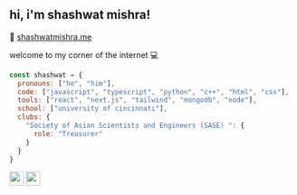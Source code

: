 <h2> hi, i'm shashwat mishra!</h2>


 :love_letter: [shashwatmishra.me](http://shashwatmishra.me/)

welcome to my corner of the internet :computer:

```javascript
const shashwat = {
  pronouns: ["he", "him"],
  code: ["javascript", "typescript", "python", "c++", "html", "css"],
  tools: ["react", "next.js", "tailwind", "mongodb", "node"],
  school: ["university of cincinnati"],
  clubs: {
    "Society of Asian Scientists and Engineers (SASE) ": {
      role: "Treasurer"
    }
  }
}

```


<p><a href="https://twitter.com/sasquatchpog" target = "_blank"><img src="https://img.shields.io/badge/twitter-%231DA1F2.svg?&style=for-the-badge&logo=twitter&logoColor=white" height=25></a> <a href="https://www.linkedin.com/in/shashwatmishras8/" target = "_blank"><img src="https://img.shields.io/badge/linkedin-%230077B5.svg?&style=for-the-badge&logo=linkedin&logoColor=white" height=25></a></p>

<!--
**Shashwatpog/Shashwatpog** is a ✨ _special_ ✨ repository because its `README.md` (this file) appears on your GitHub profile.

Here are some ideas to get you started:

- 🔭 I’m currently working on ...
- 🌱 I’m currently learning ...
- 👯 I’m looking to collaborate on ...
- 🤔 I’m looking for help with ...
- 💬 Ask me about ...
- 📫 How to reach me: ...
- 😄 Pronouns: ...
- ⚡ Fun fact: ...
-->
